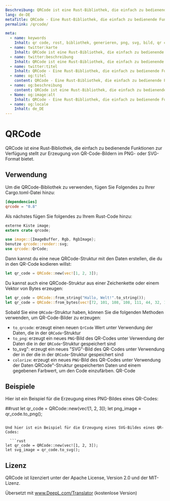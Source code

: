```yaml
---
Beschreibung: QRCode ist eine Rust-Bibliothek, die einfach zu bedienende Funktionen zur Erzeugung von QR-Code-Bildern im PNG- oder SVG-Format bietet. Verwenden Sie die QRCode-Bibliothek, um Ihre Rust-Projekte um QR-Code-Generierungsfunktionen zu erweitern.
lang: de-DE
metaTitle: QRCode - Eine Rust-Bibliothek, die einfach zu bedienende Funktionen zur Erzeugung von QR-Code-Bildern bereitstellt.
permalink: /qrcode/

meta:
  - name: keywords
    Inhalt: qr code, rost, bibliothek, generieren, png, svg, bild, qr code generierung, apache lizenz, mit lizenz, qr code bilder, rost projekte, bildformat, qr code generieren, qr code bibliothek, qr code funktionalität, einfach zu benutzen, qr code generierungsfunktionalität, qr code generierungsbibliothek
  - name: twitter:karte
    Inhalt: QRCode ist eine Rust-Bibliothek, die einfach zu bedienende Funktionen zur Erzeugung von QR-Code-Bildern im PNG- oder SVG-Format bietet. Verwenden Sie die QRCode-Bibliothek, um Ihren Rust-Projekten Funktionen zur Erzeugung von QR-Codes hinzuzufügen.
  - name: twitter:beschreibung
    Inhalt: QRCode ist eine Rust-Bibliothek, die einfach zu bedienende Funktionen zur Erzeugung von QR-Code-Bildern im PNG- oder SVG-Format bietet. Verwenden Sie die QRCode-Bibliothek, um Ihren Rust-Projekten Funktionen zur Erzeugung von QR-Codes hinzuzufügen.
  - name: twitter:titel
    Inhalt: QRCode - Eine Rust-Bibliothek, die einfach zu bedienende Funktionen zur Erzeugung von QR-Code-Bildern bereitstellt.
  - name: og:titel
    content: QRCode - Eine Rust-Bibliothek, die einfach zu bedienende Funktionen für die Erzeugung von QR-Code-Bildern bietet.
  - name: og:beschreibung
    content: QRCode ist eine Rust-Bibliothek, die einfach zu bedienende Funktionen zur Erzeugung von QR-Code-Bildern im PNG- oder SVG-Format bereitstellt. Verwenden Sie die QRCode-Bibliothek, um Ihren Rust-Projekten Funktionen zur Erzeugung von QR-Codes hinzuzufügen.
  - Name: og:image:alt
    Inhalt: QRCode - Eine Rust-Bibliothek, die einfach zu bedienende Funktionen zur Erzeugung von QR-Code-Bildern bietet.
  - name: og:locale
    Inhalt: de_DE
---
```


# QRCode

QRCode ist eine Rust-Bibliothek, die einfach zu bedienende Funktionen zur Verfügung stellt
zur Erzeugung von QR-Code-Bildern im PNG- oder SVG-Format bietet.

## Verwendung

Um die QRCode-Bibliothek zu verwenden, fügen Sie Folgendes zu Ihrer Cargo.toml-Datei hinzu:

  ```toml
[dependencies]
qrcode = "0.8"
```

Als nächstes fügen Sie folgendes zu Ihrem Rust-Code hinzu:

  ```rust
externe Kiste image;
extern crate qrcode;

use image::{ImageBuffer, Rgb, RgbImage};
benutze qrcode::render::svg;
use qrcode::QrCode;
```

Dann kannst du eine neue QRCode-Struktur mit den Daten erstellen, die du
in den QR-Code kodieren willst:

  ```rust
let qr_code = QRCode::new(vec![1, 2, 3]);
```

Du kannst auch eine QRCode-Struktur aus einer Zeichenkette oder einem Vektor von Bytes erzeugen:

  ```rust
let qr_code = QRCode::from_string("Hallo, Welt!".to_string());
let qr_code = QRCode::from_bytes(vec![72, 101, 108, 108, 111, 44, 32, 119, 111, 114, 108, 100, 33]);
```

Sobald Sie eine `QRCode`-Struktur haben, können Sie die folgenden Methoden verwenden, um
QR-Code-Bilder zu erzeugen:

- `to_qrcode`: erzeugt einen neuen `QrCode` Wert unter Verwendung der Daten, die in
  der `QRCode`-Struktur
- `to_png`: erzeugt ein neues `PNG`-Bild des QR-Codes unter Verwendung der Daten
  die in der `QRCode`-Struktur gespeichert sind
- to_svg": erzeugt ein neues "SVG"-Bild des QR-Codes unter Verwendung der in der
  die in der `QRCode`-Struktur gespeichert sind
- `colorize`: erzeugt ein neues `PNG`-Bild des QR-Codes unter Verwendung der Daten
  QRCode"-Struktur gespeicherten Daten und einem gegebenen Farbwert, um den Code einzufärben.
  QR-Code

## Beispiele

Hier ist ein Beispiel für die Erzeugung eines PNG-Bildes eines QR-Codes:

  ##rust
let qr_code = QRCode::new(vec![1, 2, 3]);
let png_image = qr_code.to_png();

```

Und hier ist ein Beispiel für die Erzeugung eines SVG-Bildes eines QR-Codes:

  ```rust
let qr_code = QRCode::new(vec![1, 2, 3]);
let svg_image = qr_code.to_svg();
```

## Lizenz

QRCode ist lizenziert unter der Apache License, Version 2.0 und der
MIT-Lizenz.

Übersetzt mit www.DeepL.com/Translator (kostenlose Version)
